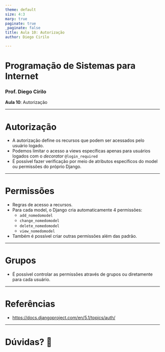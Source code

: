 ```yaml
---
theme: default
size: 4:3
marp: true
paginate: true
_paginate: false
title: Aula 10: Autorização
author: Diego Cirilo

---
```

<style>
img {
  display: block;
  margin: 0 auto;
}
</style>

# <!-- fit --> Programação de Sistemas para Internet

### Prof. Diego Cirilo

**Aula 10**: Autorização

---
# Autorização
- A autorização define os recursos que podem ser acessados pelo usuário logado.
- Podemos limitar o acesso a views específicas apenas para usuários logados com o *decorator* `@login_required`
- É possível fazer verificação por meio de atributos específicos do model ou permissões do próprio Django.

---
# Permissões
- Regras de acesso a recursos.
- Para cada model, o Django cria automaticamente 4 permissões:
    - `add_nomedomodel`
    - `change_nomedomodel`
    - `delete_nomedomodel`
    - `view_nomedomodel`
- Também é possível criar outras permissões além das padrão.

---
# Grupos
- É possível controlar as permissões através de grupos ou diretamente para cada usuário.

---
# Referências
- https://docs.djangoproject.com/en/5.1/topics/auth/

---
# <!--fit--> Dúvidas? 🤔
